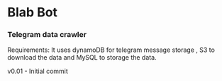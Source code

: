 # Blab Bot

### Telegram data crawler

Requirements:
It uses dynamoDB for telegram message storage , 
S3 to download the data and MySQL to storage the data.



v0.01 - Initial commit